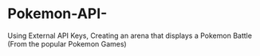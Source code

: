 # Pokemon-API-
Using External API Keys, Creating an arena that displays a Pokemon Battle (From the popular Pokemon Games)
